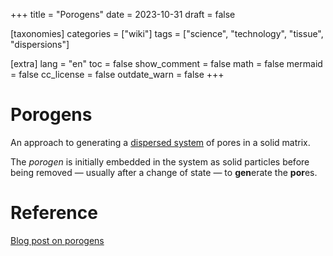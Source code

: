 +++
title = "Porogens"
date = 2023-10-31
draft = false

[taxonomies]
categories = ["wiki"]
tags = ["science", "technology", "tissue", "dispersions"]

[extra]
lang = "en"
toc = false
show_comment = false
math = false
mermaid = false
cc_license = false
outdate_warn = false
+++

# Porogens 

An approach to generating a [dispersed
system](@/wiki/dispersed-system.md) of pores in a solid matrix.

The _porogen_ is initially embedded in the system as solid particles
before being removed — usually after a change of state — to
**gen**erate the **por**es.

# Reference

[Blog post on porogens](@/blog/2023-09-02-pore-generators.md)
